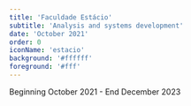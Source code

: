 ```yaml
---
title: 'Faculdade Estácio'
subtitle: 'Analysis and systems development'
date: 'October 2021'
order: 0
iconName: 'estacio'
background: '#ffffff'
foreground: '#fff'
---
```


Beginning October 2021 -
End December 2023
